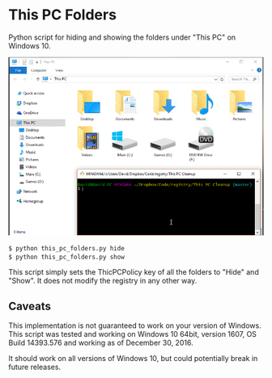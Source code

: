 # This PC Folders

Python script for hiding and showing the folders under "This PC" on Windows 10.

![An example of the script hiding and showing folders under This PC.](screenshots/usage-example.gif)

```bash
$ python this_pc_folders.py hide
$ python this_pc_folders.py show
```

This script simply sets the ThicPCPolicy key of all the folders to "Hide" and "Show". It does not modify the registry in any other way.

## Caveats

This implementation is not guaranteed to work on your version of Windows. This script was tested and working on Windows 10 64bit, version 1607, OS Build 14393.576 and working as of December 30, 2016.

It should work on all versions of Windows 10, but could potentially break in future releases.
